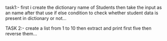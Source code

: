 task1:-
first i create the dictionary name of Students
then take the input as an name 
after that use if else condition to check whether student data is present in dictionary or not...


TASK 2:-
create a list from 1 to 10 then extract and print first five then reverse them... 

